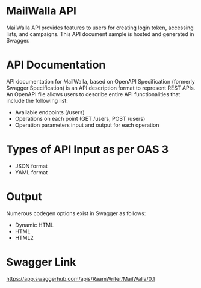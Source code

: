 # MailWalla API
MailWalla API provides features to users for creating login token, accessing lists, and campaigns. This API document sample is hosted and generated in Swagger. 

# API Documentation
API documentation for MailWalla, based on OpenAPI Specification (formerly Swagger Specification) is an API description format to represent REST APIs. An OpenAPI file allows users to describe entire API functionalities that include the following list:

- Available endpoints (/users)
- Operations on each point (GET /users, POST /users)
- Operation parameters input and output for each operation

# Types of API Input as per OAS 3
- JSON format
- YAML format

# Output 
Numerous codegen options exist in Swagger as follows:
- Dynamic HTML
- HTML
- HTML2


# Swagger Link
https://app.swaggerhub.com/apis/RaamWriter/MailWalla/0.1



